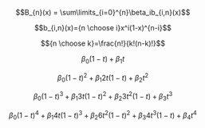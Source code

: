 $$B_{n}(x) = \sum\limits_{i=0}^{n}\beta_ib_{i,n}(x)$$

$$b_{i,n}(x)={n \choose i}x^i(1-x)^{n-i}$$

$${n \choose k}=\frac{n!}{k!(n-k)!}$$

$$\beta_{0}(1-t) + \beta_{1}t$$

$$\beta_{0}(1-t)^2 + \beta_{1}2t(1-t) + \beta_{2}t^2$$

$$\beta_{0}(1-t)^3 + \beta_{1}3t(1-t)^2 + \beta_{2}3t^2(1-t) + \beta_{3}t^3$$

$$\beta_{0}(1-t)^4 + \beta_{1}4t(1-t)^3 + \beta_{2}6t^2(1-t)^2 + \beta_{3}4t^3(1-t) + \beta_{4}t^4$$

